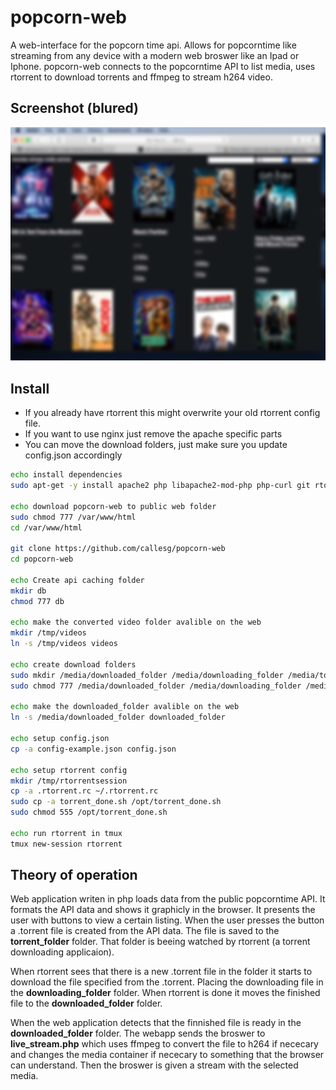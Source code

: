 # popcorn-web
A web-interface for the popcorn time api. Allows for popcorntime like streaming from any device with a modern web broswer like an Ipad or Iphone.
popcorn-web connects to the popcorntime API to list media, uses rtorrent to download torrents and ffmpeg to stream h264 video.

## Screenshot (blured)
![Screenshot](interface_blur.jpg)

## Install
* If you already have rtorrent this might overwrite your old rtorrent config file.
* If you want to use nginx just remove the apache specific parts
* You can move the download folders, just make sure you update config.json accordingly

```bash
echo install dependencies
sudo apt-get -y install apache2 php libapache2-mod-php php-curl git rtorrent tmux ffmpeg

echo download popcorn-web to public web folder
sudo chmod 777 /var/www/html
cd /var/www/html

git clone https://github.com/callesg/popcorn-web
cd popcorn-web

echo Create api caching folder
mkdir db
chmod 777 db

echo make the converted video folder avalible on the web
mkdir /tmp/videos
ln -s /tmp/videos videos

echo create download folders
sudo mkdir /media/downloaded_folder /media/downloading_folder /media/torrent_folder
sudo chmod 777 /media/downloaded_folder /media/downloading_folder /media/torrent_folder

echo make the downloaded_folder avalible on the web
ln -s /media/downloaded_folder downloaded_folder

echo setup config.json
cp -a config-example.json config.json

echo setup rtorrent config
mkdir /tmp/rtorrentsession
cp -a .rtorrent.rc ~/.rtorrent.rc
sudo cp -a torrent_done.sh /opt/torrent_done.sh
sudo chmod 555 /opt/torrent_done.sh

echo run rtorrent in tmux 
tmux new-session rtorrent

```

## Theory of operation

Web application writen in php loads data from the public popcorntime API. It formats the API data and shows it graphicly in the browser. It presents the user with buttons to view a certain listing. When the user presses the button a .torrent file is created from the API data. The file is saved to the __torrent_folder__ folder. That folder is beeing watched by rtorrent (a torrent downloading applicaion).

When rtorrent sees that there is a new .torrent file in the folder it starts to download the file specified from the .torrent. Placing the downloading file in the __downloading_folder__ folder. When rtorrent is done it moves the finished file to the __downloaded_folder__ folder.

When the web application detects that the finnished file is ready in the __downloaded_folder__ folder. The webapp sends the broswer to __live_stream.php__ which uses ffmpeg to convert the file to h264 if nececary and changes the media container if nececary to something that the browser can understand. Then the broswer is given a stream with the selected media.
